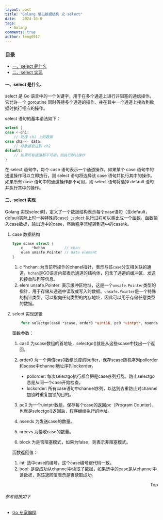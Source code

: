 ```yaml
---
layout: post
title: "Golang 常见数据结构 之 select"
date:   2024-10-8
tags: 
  - Golang
comments: true
author: feng6917
---
```


<!-- more -->

### 目录

- [一、select 是什么](#一select-是什么)
- [二、select 实现](#二select-实现)

#### 一、select 是什么、

select 是 Go 语言中的一个关键字，用于在多个通道上进行非阻塞的通信操作。它允许一个 goroutine 同时等待多个通道的操作，并在其中一个通道上接收到数据时执行相应的操作。

select 语句的基本语法如下：

```go
select {
case <-ch1:
    // 处理 ch1 上的数据
case ch2 <- data:
    // 将数据发送到 ch2
default:
    // 如果所有通道都不可用，则执行默认操作
}
```

在 select 语句中，每个 case 语句表示一个通道操作。如果某个 case 语句中的通道操作可以立即执行，则 select 语句将选择该 case 语句并执行其中的操作。如果所有 case 语句中的通道操作都不可用，则 select 语句将选择 default 语句并执行其中的操作。

#### 二、select 实现

Golang 实现select时，定义了一个数据结构表示每个case语句（含default，default实际上时一种特殊的case）,select 执行过程可以类比成一个函数，函数输入case数据，输出选中的case，然后程序流程转到选中的case块。

1. case 数据结构

    ```go
    type scase struct {
        c    *hchan         // chan
        elem unsafe.Pointer // data element
    }
    ```

    1. c *hchan: 为当前所操作的chanel指针，表示与该`case`分支相关联的通道。`hchan`是GO语言内部表示通道的结构体，包含了通道的缓冲区、发送和接收队列等信息。
    2. elem unsafe.Pointer: 表示缓冲区地址，这是一个`unsafe.Pointer`类型的指针，用于存储从通道中读取或写入的数据。`unsafe.Pointer`是一个特殊的指针类型，可以指向任何类型的内存地址，因此可以用于存储任意类型的数据。

2. select 实现逻辑

    ```go
        func selectgo(cas0 *scase, order0 *uint16, pc0 *uintptr, nsends, nrecvs int, block bool) (int, bool) {
    ```

    函数参数：
    1. cas0 为scase数组的首地址，selectgo()就是从这些scase中找出一个返回。
    2. order0 为一个两倍cas0数组长度的buffer，保存scase随机序列pollorder和scase中channel地址序列lockorder。
        - pollorder: 每次selectgo执行都会把是case序列打乱，防止selectgo总是从同一个case开始检查。
        - lockorder: 所有case语句中channel序列，以达到去重防止对channel加锁时重复加锁的目的。

    3. pc0 为一个uintptr数组，保存每个case的返回pc（Program Counter），也就是selectgo()返回后，程序继续执行的地址。
    4. nsends 为发送case的数量。
    5. nrecvs 为接收case的数量。
    6. block 为是否阻塞模式，如果为false，则表示非阻塞模式。

    函数返回值：
    1. int: 选中case的编号，这个case编号跟代码一致。
    2. bool: 是否成功从channel中读取了数据，如果选中的case是从channel中读数据，则该返回值表示是否读取成功。

<div style="text-align: right;">
    <a href="#目录" style="text-decoration: none;">Top</a>
</div>

###### 参考链接如下

- [Go 专家编程](https://www.topgoer.cn/docs/gozhuanjia/gochan4)
